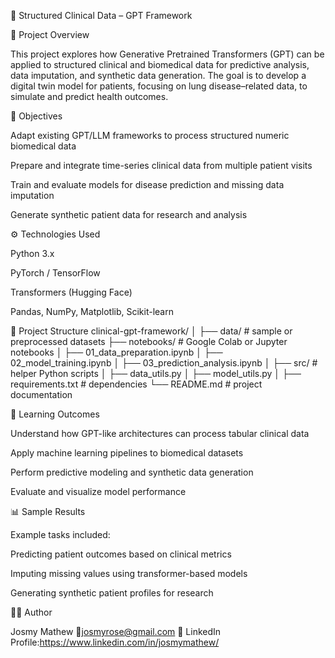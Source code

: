 🧬 Structured Clinical Data – GPT Framework


📘 Project Overview

This project explores how Generative Pretrained Transformers (GPT) can be applied to structured clinical and biomedical data for predictive analysis, data imputation, and synthetic data generation.
The goal is to develop a digital twin model for patients, focusing on lung disease–related data, to simulate and predict health outcomes.

🎯 Objectives

Adapt existing GPT/LLM frameworks to process structured numeric biomedical data

Prepare and integrate time-series clinical data from multiple patient visits

Train and evaluate models for disease prediction and missing data imputation

Generate synthetic patient data for research and analysis

⚙️ Technologies Used

Python 3.x

PyTorch / TensorFlow

Transformers (Hugging Face)

Pandas, NumPy, Matplotlib, Scikit-learn

🧪 Project Structure
clinical-gpt-framework/
│
├── data/                  # sample or preprocessed datasets
├── notebooks/             # Google Colab or Jupyter notebooks
│   ├── 01_data_preparation.ipynb
│   ├── 02_model_training.ipynb
│   ├── 03_prediction_analysis.ipynb
│
├── src/                   # helper Python scripts
│   ├── data_utils.py
│   ├── model_utils.py
│
├── requirements.txt       # dependencies
└── README.md              # project documentation

🧠 Learning Outcomes

Understand how GPT-like architectures can process tabular clinical data

Apply machine learning pipelines to biomedical datasets

Perform predictive modeling and synthetic data generation

Evaluate and visualize model performance

📊 Sample Results

Example tasks included:

Predicting patient outcomes based on clinical metrics

Imputing missing values using transformer-based models

Generating synthetic patient profiles for research

👩‍💻 Author

Josmy Mathew
📧josmyrose@gmail.com
🔗 LinkedIn Profile:https://www.linkedin.com/in/josmymathew/

